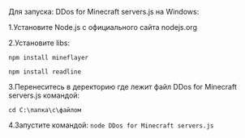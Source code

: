 Для запуска: DDos for Minecraft servers.js на Windows:

1.Установите Node.js с официального сайта nodejs.org

2.Установите libs:

```npm install mineflayer```

```npm install readline```

3.Перенеситесь в деректорию где лежит файл DDos for Minecraft servers.js командой:

```cd C:\папка\с\файлом```

4.Запустите командой:
```node DDos for Minecraft servers.js```
